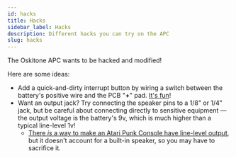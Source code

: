 ```yaml
---
id: hacks
title: Hacks
sidebar_label: Hacks
description: Different hacks you can try on the APC
slug: hacks
---
```


The Oskitone APC wants to be hacked and modified!

Here are some ideas:

- Add a quick-and-dirty interrupt button by wiring a switch between the battery's positive wire and the PCB "**+**" pad. [It's fun](https://www.instagram.com/p/CMz4yeIjg4J/)!
- Want an output jack? Try connecting the speaker pins to a 1/8" or 1/4" jack, but be careful about connecting directly to sensitive equipment &mdash; the output voltage is the battery's 9v, which is much higher than a typical line-level 1v!
  - [There _is_ a way to make an Atari Punk Console have line-level output](https://compiler.kaustic.net/machines/apc.html), but it doesn't account for a built-in speaker, so you may have to sacrifice it.

